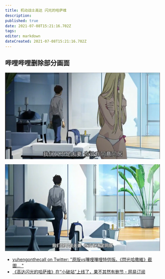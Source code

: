 ```yaml
---
title: 机动战士高达 闪光的哈萨维
description: 
published: true
date: 2021-07-08T15:21:16.702Z
tags: 
editor: markdown
dateCreated: 2021-07-08T15:21:16.702Z
---
```


## 哔哩哔哩删除部分画面

![未和谐](/src/video/Hathaway/un.webp)

![哔哩哔哩](/src/video/Hathaway/bilibili.webp)

+ [yuhengonthecall on Twitter: "原版vs嗶哩嗶哩特供版。《閃光哈撒維》截圖… "](https://web.archive.org/web/20210703091955/https://twitter.com/yuheng4/status/1410982924569255936)
+ [《高达闪光的哈萨维》在“小破站”上线了，果不其然有删节 - 网易订阅](https://archive.is/LHRPu "https://www.163.com/dy/article/GE1NB2O40515A574.html")
